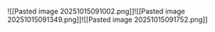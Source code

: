 ![[Pasted image 20251015091002.png]]![[Pasted image 20251015091349.png]]![[Pasted image 20251015091752.png]]